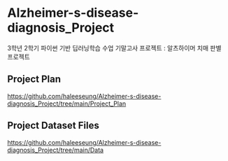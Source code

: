 # Alzheimer-s-disease-diagnosis_Project
3학년 2학기 파이썬 기반 딥러닝학습 수업 기말고사 프로젝트 : 알츠하이머 치매 판별 프로젝트

## Project Plan
https://github.com/haleeseung/Alzheimer-s-disease-diagnosis_Project/tree/main/Project_Plan  

## Project Dataset Files
https://github.com/haleeseung/Alzheimer-s-disease-diagnosis_Project/tree/main/Data
